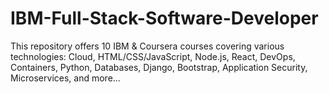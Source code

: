 # IBM-Full-Stack-Software-Developer
 This repository offers 10 IBM &amp; Coursera courses covering various technologies: Cloud, HTML/CSS/JavaScript, Node.js, React, DevOps, Containers, Python, Databases, Django, Bootstrap, Application Security, Microservices, and more...
